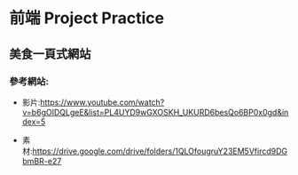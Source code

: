 # 前端 Project Practice

## 美食一頁式網站
### 參考網站:
- 影片:https://www.youtube.com/watch?v=b6gOIDQLgeE&list=PL4UYD9wGXOSKH_UKURD6besQo6BP0x0gd&index=5

- 素材:https://drive.google.com/drive/folders/1QLOfougruY23EM5Vfircd9DGbmBR-e27
